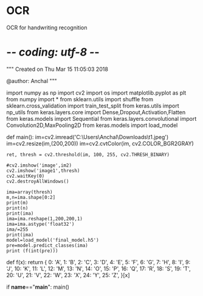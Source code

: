 # OCR
OCR for handwriting recognition
# -*- coding: utf-8 -*-
"""
Created on Thu Mar 15 11:05:03 2018

@author: Anchal
"""

import numpy as np
import cv2
import os
import matplotlib.pyplot as plt
from numpy import *
from sklearn.utils import shuffle
from sklearn.cross_validation import train_test_split
from keras.utils import np_utils
from keras.layers.core import Dense,Dropout,Activation,Flatten
from keras.models import Sequential
from keras.layers.convolutional import Convolution2D,MaxPooling2D
from keras.models import load_model

def main():
    im=cv2.imread('C:\\Users\\Anchal\\Downloads\\t1.jpeg')
    im=cv2.resize(im,(200,200))
    im=cv2.cvtColor(im, cv2.COLOR_BGR2GRAY)
    
    ret, thresh = cv2.threshold(im, 100, 255, cv2.THRESH_BINARY)
    
    #cv2.imshow('image',im2)
    cv2.imshow('image1',thresh)
    cv2.waitKey(0)
    cv2.destroyAllWindows()
    
    ima=array(thresh)
    m,n=ima.shape[0:2]
    print(m)
    print(n)
    print(ima)
    ima=ima.reshape(1,200,200,1)
    ima=ima.astype('float32')
    ima/=255
    print(ima)
    model=load_model('final_model.h5')
    pre=model.predict_classes(ima)
    print (f(int(pre)))
    

def f(x):
    return {
        0: 'A',
        1: 'B',
        2: 'C',
        3: 'D',
        4: 'E',
        5: 'F',
        6: 'G',
        7: 'H',
        8: 'I',
        9: 'J',
        10: 'K',
        11: 'L',
        12: 'M',
        13: 'N',
        14: 'O',
        15: 'P',
        16: 'Q',
        17: 'R',
        18: 'S',
        19: 'T',
        20: 'U',
        21: 'V',
        22: 'W',
        23: 'X',
        24: 'Y',
        25: 'Z',
    }[x]
    
if __name__=="__main__":
    main()
